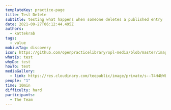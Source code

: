 ```yaml
---
templateKey: practice-page
title: Test Delete
subtitle: testing what happens when someone deletes a published entry
date: 2021-09-27T06:12:44.495Z
authors:
  - kattekrab
tags:
  - value
mobiusTag: discovery
icon: https://github.com/openpracticelibrary/opl-media/blob/master/images/Needs%20an%20Image.png?raw=true
whatIs: test
whyDo: test
howTo: test
mediaGallery:
  - link: https://res.cloudinary.com/teepublic/image/private/s--T4H4bWEu--/t_Resized%20Artwork/c_fit,g_north_west,h_1054,w_1054/co_ffffff,e_outline:53/co_ffffff,e_outline:inner_fill:53/co_bbbbbb,e_outline:3:1000/c_mpad,g_center,h_1260,w_1260/b_rgb:eeeeee/c_limit,f_auto,h_630,q_90,w_630/v1580611565/production/designs/7796490_0.jpg
people: "1"
time: 10min
difficulty: hard
participants:
  - The Team
---
```

